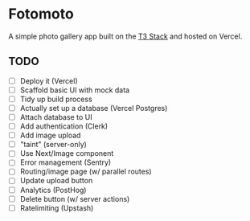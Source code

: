 # Fotomoto

A simple photo gallery app built on the [T3 Stack](https://create.t3.gg) and hosted on Vercel.

## TODO

- [ ] Deploy it (Vercel)
- [ ] Scaffold basic UI with mock data
- [ ] Tidy up build process
- [ ] Actually set up a database (Vercel Postgres)
- [ ] Attach database to UI
- [ ] Add authentication (Clerk)
- [ ] Add image upload
- [ ] "taint" (server-only)
- [ ] Use Next/Image component
- [ ] Error management (Sentry)
- [ ] Routing/image page (w/ parallel routes)
- [ ] Update upload button
- [ ] Analytics (PostHog)
- [ ] Delete button (w/ server actions)
- [ ] Ratelimiting (Upstash)
